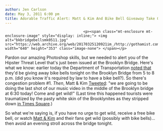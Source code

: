 ```yaml
---
author: Jen Carlson
date: May 3, 2011 6:00 pm
title: Adorable Traffic Alert: Matt & Kim And Bike Bell Giveaway Take Over Brooklyn Bridge Tonight
---
```


	
										<p><span class="mt-enclosure mt-enclosure-image" style="display: inline;"> <img alt="bkbridgebellsmk0511.jpg" src="https://web.archive.org/web/20170325120921im_/http://gothamist.com/attachments/arts_jen/bkbridgebellsmk0511.jpg" width="640" height="353" class="image-none"> </span></p>

<p>Pardon our amazing Photoshop skills, but we needed to alert you of the Hipster Threat Level that&apos;s just been issued at the Brooklyn Bridge. Here&apos;s what we know: earlier today the Department of Transportation <a href="https://web.archive.org/web/20170325120921/http://twitter.com/#!/NYC_DOT/status/65503140002279424">noted that</a> they&apos;d be giving away bike bells tonight on the Brooklyn Bridge from 5 to 8 p.m. (did you know it&apos;s required by law to have a bike bell?). So there&apos;s congestion problem #1. <em>Then</em>, Matt &amp; Kim <a href="https://web.archive.org/web/20170325120921/http://twitter.com/#!/mattandkim/status/65514023499735040">Tweeted</a>: &quot;we are going to be doing the last shot of our music video in the middle of the Brooklyn bridge at 6:30 today! Come and get wild!&quot; (Last time this happened tourists were traumatized by the pasty white skin of the Brooklynites as they stripped down <a href="https://web.archive.org/web/20170325120921/http://gothamist.com/2009/04/27/video_brooklyn_band_undresses_in_ti.php">in Times Square</a>.)</p>

<p>So what we&apos;re saying is, if you have no urge to get wild, receive a free bike bell, or watch <a href="https://web.archive.org/web/20170325120921/http://gothamist.com/tags/mattandkim">Matt &amp; Kim</a> and their fans get wild (possibly <em>with</em> bike bells)... then avoid an evening stroll across the bridge tonight.</p>					
										
									
				